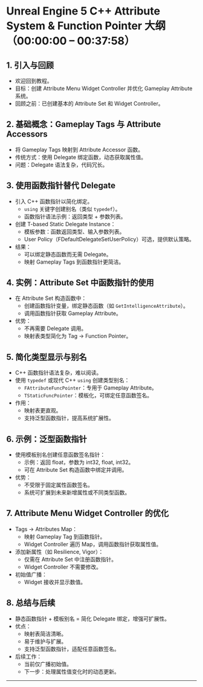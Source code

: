 # Unreal Engine 5 C++ Attribute System & Function Pointer 大纲（00:00:00 – 00:37:58）

## 1. 引入与回顾

- 欢迎回到教程。
- 目标：创建 Attribute Menu Widget Controller 并优化 Gameplay Attribute 系统。
- 回顾之前：已创建基本的 Attribute Set 和 Widget Controller。

## 2. 基础概念：Gameplay Tags 与 Attribute Accessors

- 将 Gameplay Tags 映射到 Attribute Accessor 函数。
- 传统方式：使用 Delegate 绑定函数，动态获取属性值。
- 问题：Delegate 语法复杂，代码冗长。

## 3. 使用函数指针替代 Delegate

- 引入 C++ 函数指针以简化绑定。
  - `using` 关键字创建别名（类似 `typedef`）。
  - 函数指针语法示例：返回类型 + 参数列表。
- 创建 T-based Static Delegate Instance：
  - 模板参数：函数返回类型、输入参数列表。
  - User Policy（FDefaultDelegateSetUserPolicy）可选，提供默认策略。
- 结果：
  - 可以绑定静态函数而无需 Delegate。
  - 映射 Gameplay Tags 到函数指针更简洁。

## 4. 实例：Attribute Set 中函数指针的使用

- 在 Attribute Set 构造函数中：
  - 创建函数指针变量，绑定静态函数（如 `GetIntelligenceAttribute`）。
  - 调用函数指针获取 Gameplay Attribute。
- 优势：
  - 不再需要 Delegate 调用。
  - 映射表类型简化为 Tag → Function Pointer。

## 5. 简化类型显示与别名

- C++ 函数指针语法复杂，难以阅读。
- 使用 `typedef` 或现代 C++ `using` 创建类型别名：
  - `FAttributeFuncPointer`：专用于 Gameplay Attribute。
  - `TStaticFuncPointer`：模板化，可绑定任意函数签名。
- 作用：
  - 映射表更直观。
  - 支持泛型函数指针，提高系统扩展性。

## 6. 示例：泛型函数指针

- 使用模板别名创建任意函数签名指针：
  - 示例：返回 float，参数为 int32, float, int32。
  - 可在 Attribute Set 构造函数中绑定并调用。
- 优势：
  - 不受限于固定属性函数签名。
  - 系统可扩展到未来新增属性或不同类型函数。

## 7. Attribute Menu Widget Controller 的优化

- Tags → Attributes Map：
  - 映射 Gameplay Tag 到函数指针。
  - Widget Controller 遍历 Map，调用函数指针获取属性值。
- 添加新属性（如 Resilience, Vigor）：
  - 仅需在 Attribute Set 中注册函数指针。
  - Widget Controller 不需要修改。
- 初始值广播：
  - Widget 接收并显示数值。

## 8. 总结与后续

- 静态函数指针 + 模板别名 = 简化 Delegate 绑定，增强可扩展性。
- 优点：
  - 映射表简洁清晰。
  - 易于维护与扩展。
  - 支持泛型函数指针，适配任意函数签名。
- 后续工作：
  - 当前仅广播初始值。
  - 下一步：处理属性值变化时的动态更新。

------

